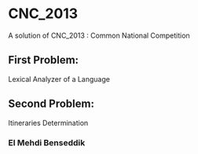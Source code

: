 # CNC_2013
A solution of CNC_2013 : Common National Competition


## First Problem:
Lexical Analyzer of a Language

## Second Problem:
Itineraries Determination


### El Mehdi Benseddik
